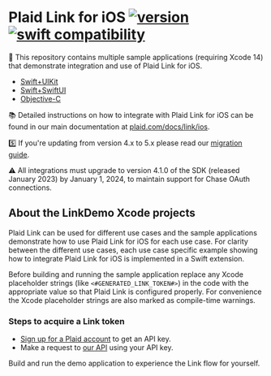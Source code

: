 # Plaid Link for iOS [![version][link-sdk-version]][link-sdk-pod-url] [![swift compatibility][link-sdk-swift-compat]][link-sdk-spi-url]

📱 This repository contains multiple sample applications (requiring Xcode 14) that demonstrate integration and use of Plaid Link for iOS.
* [Swift+UIKit](LinkDemo-Swift)
* [Swift+SwiftUI](LinkDemo-SwiftUI)
* [Objective-C](LinkDemo-ObjC)

📚 Detailed instructions on how to integrate with Plaid Link for iOS can be found in our main documentation at [plaid.com/docs/link/ios][link-ios-docs]. 

5️⃣ If you're updating from version 4.x to 5.x please read our [migration guide](v5-migration-guide).

:warning: All integrations must upgrade to version 4.1.0 of the SDK (released January 2023) by January 1, 2024, to maintain support for Chase OAuth connections.

## About the LinkDemo Xcode projects

Plaid Link can be used for different use cases and the sample applications demonstrate how to use Plaid Link for iOS for each use case.
For clarity between the different use cases, each use case specific example showing how to integrate Plaid Link for iOS is implemented in a Swift extension.

Before building and running the sample application replace any Xcode placeholder strings (like `<#GENERATED_LINK_TOKEN#>`) in the code with the appropriate value so that Plaid Link is configured properly. For convenience the Xcode placeholder strings are also marked as compile-time warnings.

### Steps to acquire a Link token

- [Sign up for a Plaid account](https://dashboard.plaid.com/signup) to get an API key.
- Make a request to [our API](https://plaid.com/docs/quickstart/#introduction) using your API key.

Build and run the demo application to experience the Link flow for yourself.

[link-ios-docs]: https://plaid.com/docs/link/ios
[link-sdk-version]: https://img.shields.io/cocoapods/v/Plaid
[link-sdk-pod-url]: https://cocoapods.org/pods/Plaid
[link-sdk-spi-url]: https://swiftpackageindex.com/plaid/plaid-link-ios
[link-sdk-swift-compat]: https://img.shields.io/endpoint?url=https%3A%2F%2Fswiftpackageindex.com%2Fapi%2Fpackages%2Fplaid%2Fplaid-link-ios%2Fbadge%3Ftype%3Dswift-versions

